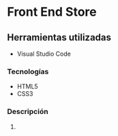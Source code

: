 # Front End Store

## Herramientas utilizadas

- Visual Studio Code

### Tecnologías

- HTML5
- CSS3

### Descripción

1.

